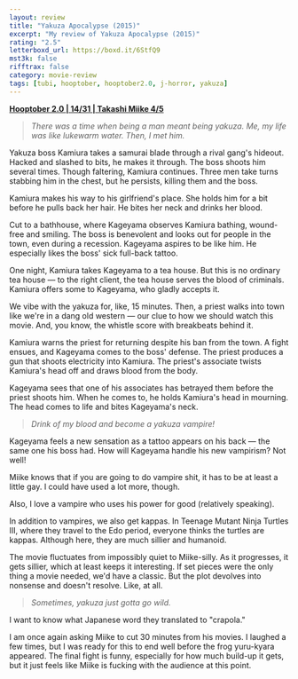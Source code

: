 ```yaml
---
layout: review
title: "Yakuza Apocalypse (2015)"
excerpt: "My review of Yakuza Apocalypse (2015)"
rating: "2.5"
letterboxd_url: https://boxd.it/6StfQ9
mst3k: false
rifftrax: false
category: movie-review
tags: [tubi, hooptober, hooptober2.0, j-horror, yakuza]
---
```


<b><a href="https://boxd.it/pRPis/detail" target="_blank" rel="noopener">Hooptober 2.0 | 14/31 | Takashi Miike 4/5</a></b>

<blockquote><i>There was a time when being a man meant being yakuza. Me, my life was like lukewarm water. Then, I met him.</i></blockquote>Yakuza boss Kamiura takes a samurai blade through a rival gang's hideout. Hacked and slashed to bits, he makes it through. The boss shoots him several times. Though faltering, Kamiura continues. Three men take turns stabbing him in the chest, but he persists, killing them and the boss.

Kamiura makes his way to his girlfriend's place. She holds him for a bit before he pulls back her hair. He bites her neck and drinks her blood.

Cut to a bathhouse, where Kageyama observes Kamiura bathing, wound-free and smiling. The boss is benevolent and looks out for people in the town, even during a recession. Kageyama aspires to be like him. He especially likes the boss' sick full-back tattoo.

One night, Kamiura takes Kageyama to a tea house. But this is no ordinary tea house — to the right client, the tea house serves the blood of criminals. Kamiura offers some to Kageyama, who gladly accepts it.

We vibe with the yakuza for, like, 15 minutes. Then, a priest walks into town like we're in a dang old western — our clue to how we should watch this movie. And, you know, the whistle score with breakbeats behind it.

Kamiura warns the priest for returning despite his ban from the town. A fight ensues, and Kageyama comes to the boss' defense. The priest produces a gun that shoots electricity into Kamiura. The priest's associate twists Kamiura's head off and draws blood from the body.

Kageyama sees that one of his associates has betrayed them before the priest shoots him. When he comes to, he holds Kamiura's head in mourning. The head comes to life and bites Kageyama's neck.

<blockquote><i>Drink of my blood and become a yakuza vampire!</i></blockquote>Kageyama feels a new sensation as a tattoo appears on his back — the same one his boss had. How will Kageyama handle his new vampirism? Not well!

Miike knows that if you are going to do vampire shit, it has to be at least a little gay. I could have used a lot more, though.

Also, I love a vampire who uses his power for good (relatively speaking).

In addition to vampires, we also get kappas. In Teenage Mutant Ninja Turtles III, where they travel to the Edo period, everyone thinks the turtles are kappas. Although here, they are much sillier and humanoid.

The movie fluctuates from impossibly quiet to Miike-silly. As it progresses, it gets sillier, which at least keeps it interesting. If set pieces were the only thing a movie needed, we'd have a classic. But the plot devolves into nonsense and doesn't resolve. Like, at all.

<blockquote><i>Sometimes, yakuza just gotta go wild.</i></blockquote>I want to know what Japanese word they translated to "crapola."

I am once again asking Miike to cut 30 minutes from his movies. I laughed a few times, but I was ready for this to end well before the frog yuru-kyara appeared. The final fight is funny, especially for how much build-up it gets, but it just feels like Miike is fucking with the audience at this point.
